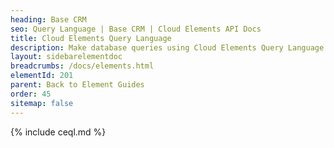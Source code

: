 ```yaml
---
heading: Base CRM
seo: Query Language | Base CRM | Cloud Elements API Docs
title: Cloud Elements Query Language
description: Make database queries using Cloud Elements Query Language.
layout: sidebarelementdoc
breadcrumbs: /docs/elements.html
elementId: 201
parent: Back to Element Guides
order: 45
sitemap: false
---
```


{% include ceql.md %}
